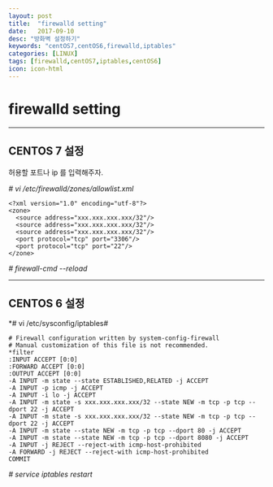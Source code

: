 ```yaml
---
layout: post
title:  "firewalld setting"
date:   2017-09-10
desc: "방화벽 설정하기"
keywords: "centOS7,centOS6,firewalld,iptables"
categories: [LINUX]
tags: [firewalld,centOS7,iptables,centOS6]
icon: icon-html
---
```


**firewalld setting**
===============================================
---

**CENTOS 7 설정**
-----------------

허용할 포트나 ip 를 입력해주자.

*# vi /etc/firewalld/zones/allowlist.xml*
```
<?xml version="1.0" encoding="utf-8"?>
<zone>
  <source address="xxx.xxx.xxx.xxx/32"/>
  <source address="xxx.xxx.xxx.xxx/32"/>
  <source address="xxx.xxx.xxx.xxx/32"/>
  <port protocol="tcp" port="3306"/>
  <port protocol="tcp" port="22"/>
</zone>
```

*# firewall-cmd --reload*


---
**CENTOS 6 설정**
-----------------

*# vi /etc/sysconfig/iptables#

```
# Firewall configuration written by system-config-firewall
# Manual customization of this file is not recommended.
*filter
:INPUT ACCEPT [0:0]
:FORWARD ACCEPT [0:0]
:OUTPUT ACCEPT [0:0]
-A INPUT -m state --state ESTABLISHED,RELATED -j ACCEPT
-A INPUT -p icmp -j ACCEPT
-A INPUT -i lo -j ACCEPT
-A INPUT -m state -s xxx.xxx.xxx.xxx/32 --state NEW -m tcp -p tcp --dport 22 -j ACCEPT
-A INPUT -m state -s xxx.xxx.xxx.xxx/32 --state NEW -m tcp -p tcp --dport 22 -j ACCEPT
-A INPUT -m state --state NEW -m tcp -p tcp --dport 80 -j ACCEPT
-A INPUT -m state --state NEW -m tcp -p tcp --dport 8080 -j ACCEPT
-A INPUT -j REJECT --reject-with icmp-host-prohibited
-A FORWARD -j REJECT --reject-with icmp-host-prohibited
COMMIT

```

*# service iptables restart*



